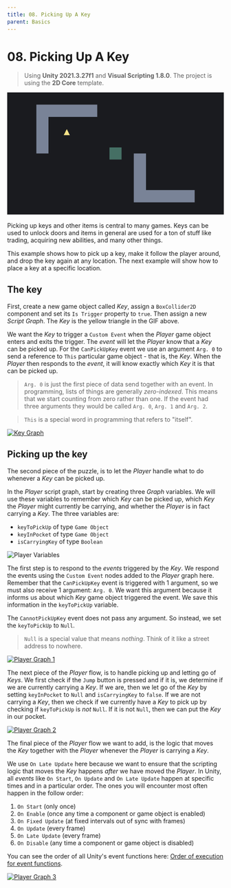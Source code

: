 ```yaml
---
title: 08. Picking Up A Key
parent: Basics
---
```


# 08. Picking Up A Key

> Using **Unity 2021.3.27f1** and **Visual Scripting 1.8.0**. The project is using the **2D Core** template.

![Demo](./demo.gif)

Picking up keys and other items is central to many games. Keys can be used to unlock doors and items in general are used for a ton of stuff like trading, acquiring new abilities, and many other things.

This example shows how to pick up a key, make it follow the player around, and drop the key again at any location. The next example will show how to place a key at a specific location.

## The key

First, create a new game object called *Key*, assign a `BoxCollider2D` component and set its `Is Trigger` property to `true`. Then assign a new *Script Graph*. The *Key* is the yellow triangle in the GIF above.

We want the *Key* to trigger a `Custom Event` when the *Player* game object enters and exits the trigger. The *event* will let the *Player* know that a *Key* can be picked up. For the `CanPickUpKey` event we use an argument `Arg. 0` to send a reference to `This` particular game object - that is, the *Key*. When the *Player* then responds to the *event*, it will know exactly which *Key* it is that can be picked up.

> `Arg. 0` is just the first piece of data send together with an event. In programming, lists of things are generally *zero-indexed*. This means that we start counting from zero rather than one. If the event had three arguments they would be called `Arg. 0`, `Arg. 1` and `Arg. 2`.

> `This` is a special word in programming that refers to "itself". 

[<img src="./key-graph-1x.webp" srcset="./key-graph-1x.webp 1x, ./key-graph-2x.webp 2x" alt="Key Graph">](./key-graph-2x.webp)

## Picking up the key

The second piece of the puzzle, is to let the *Player* handle what to do whenever a *Key* can be picked up.

In the *Player* script graph, start by creating three *Graph* variables. We will use these variables to remember which *Key* can be picked up, which *Key* the *Player* might currently be carrying, and whether the *Player* is in fact carrying a *Key*. The three variables are:

- `keyToPickUp` of type `Game Object`
- `keyInPocket` of type `Game Object`
- `isCarryingKey` of type `Boolean`

<img src="./player-variables-1x.webp" srcset="./player-variables-1x.webp 1x, ./player-variables-2x.webp 2x" alt="Player Variables">

The first step is to respond to the *events* triggered by the *Key*. We respond the events using the `Custom Event` nodes added to the *Player* graph here. Remember that the `CanPickUpKey` event is triggered with 1 argument, so we must also receive 1 argument: `Arg. 0`. We want this argument because it informs us about which *Key* game object triggered the event. We save this information in the `keyToPickUp` variable.

The `CannotPickUpKey` event does not pass any argument. So instead, we set the `keyToPickUp` to `Null`. 

> `Null` is a special value that means *nothing*. Think of it like a street address to nowhere. 

[<img src="./player-graph-1-1x.webp" srcset="./player-graph-1-1x.webp 1x, ./player-graph-1-2x.webp 2x" alt="Player Graph 1">](./player-graph-1-2x.webp)

The next piece of the *Player* flow, is to handle picking up and letting go of *Keys*. We first check if the `Jump` button is pressed and if it is, we determine if we are currently carrying a *Key*. If we are, then we let go of the *Key* by setting `keyInPocket` to `Null` and `isCarryingKey` to `false`. If we are not carrying a *Key*, then we check if we currently have a *Key* to pick up by checking if `keyToPickUp` is *not* `Null`. If it is not `Null`, then we can put the *Key* in our pocket.

[<img src="./player-graph-2-1x.webp" srcset="./player-graph-2-1x.webp 1x, ./player-graph-2-2x.webp 2x" alt="Player Graph 2">](./player-graph-2-2x.webp)

The final piece of the *Player* flow we want to add, is the logic that moves the *Key* together with the *Player* whenever the *Player* is carrying a *Key*.

We use `On Late Update` here because we want to ensure that the scripting logic that moves the *Key* happens *after* we have moved the *Player*. In Unity, all *events* like `On Start`, `On Update` and `On Late Update` happen at specific times and in a particular order. The ones you will encounter most often happen in the follow order:

1. `On Start` (only once)
2. `On Enable` (once any time a component or game object is enabled)
3. `On Fixed Update` (at fixed intervals out of sync with frames)
4. `On Update` (every frame)
5. `On Late Update` (every frame)
6. `On Disable` (any time a component or game object is disabled)

You can see the order of all Unity's event functions here: [Order of execution for event functions](https://docs.unity3d.com/Manual/ExecutionOrder.html).

[<img src="./player-graph-3-1x.webp" srcset="./player-graph-3-1x.webp 1x, ./player-graph-3-2x.webp 2x" alt="Player Graph 3">](./player-graph-3-2x.webp)